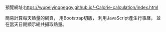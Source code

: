 預覽網址:https://wupeiyingpeggy.github.io/-Calorie-calculation/index.html

簡易計算每天熱量的網頁，
用Bootstrap切版，
利用JavaScript產生行事曆，
並在當天日期顯示總共攝取熱量。


